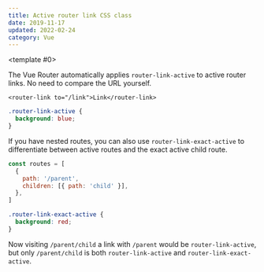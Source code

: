 ```yaml
---
title: Active router link CSS class
date: 2019-11-17
updated: 2022-02-24
category: Vue
---
```


<script setup>
import ToggleView from '../components/ToggleView.vue'
</script>

<ToggleView :options="['Vue 3', 'Vue 2']"><template #0>

The Vue Router automatically applies `router-link-active` to active router links. No need to compare the URL yourself.

```vue
<router-link to="/link">Link</router-link>
```

```css
.router-link-active {
  background: blue;
}
```

If you have nested routes, you can also use `router-link-exact-active` to differentiate between active routes and the exact active child route.

```js
const routes = [
  {
    path: '/parent',
    children: [{ path: 'child' }],
  },
]
```

```css
.router-link-exact-active {
  background: red;
}
```

Now visiting `/parent/child` a link with `/parent` would be `router-link-active`, but only `/parent/child` is both `router-link-active` and `router-link-exact-active`.

</template>
<template #1>

The Vue Router automatically applies classes to active router links. No need to compare the URL yourself.

```vue
<router-link to="/link">Link</router-link>
```

can now be targeted with

```css
.router-link-active {
  background: blue;
}

.router-link-exact-active {
  background: red;
}
```

The difference between `router-link-exact-active` and `router-link-active` is that the exact only applies if the entire URL matches, while the `router-link-active` is applied if it is part of the URL, the user is on a sub-path or exact path.

</template>
</ToggleView>
